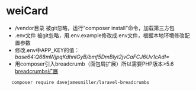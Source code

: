 # weiCard

 + /vendor目录 被git忽略，运行“composer install”命令，加载第三方包
 + .env文件 被git忽略，用.env.example修改成.env文件，根据本地环境修改配置参数
 + 修改.env中APP_KEY的值：*base64:Q68mWjpqKdhnlGyB/bmf5DmBlyt2jvCaFCJ6Uv1cAdI=*
 + 用composer引入breadcrumb（面包屑扩展）所以需要PHP版本>5.6 
   [breadcrumbs扩展](http://www.jianshu.com/p/a7a53052d53a)

 ~~~
   composer require davejamesmiller/laravel-breadcrumbs
 ~~~